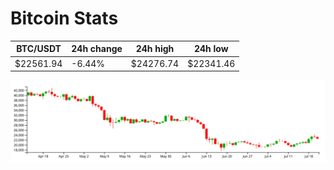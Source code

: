 # Bitcoin Stats

BTC/USDT|24h change|24h high|24h low|
|---|---|---|---|
|$22561.94|-6.44%|$24276.74|$22341.46|

<img src="./chart.svg">
